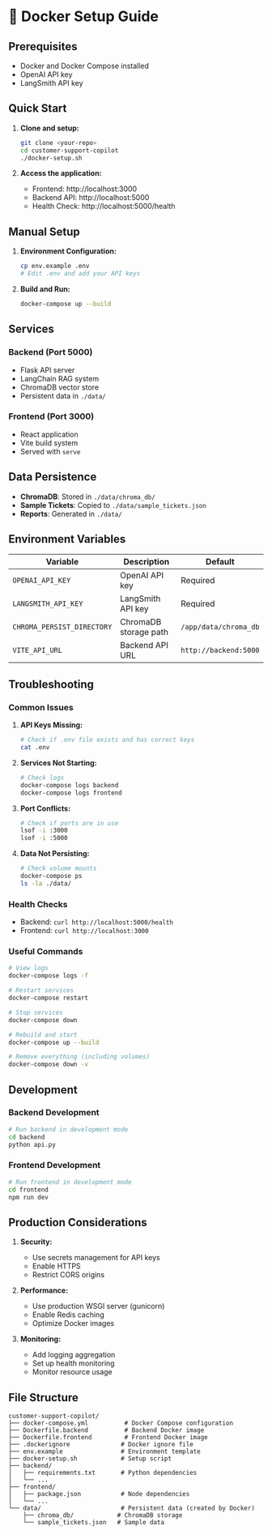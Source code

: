 # 🐳 Docker Setup Guide

## Prerequisites

- Docker and Docker Compose installed
- OpenAI API key
- LangSmith API key

## Quick Start

1. **Clone and setup:**
   ```bash
   git clone <your-repo>
   cd customer-support-copilot
   ./docker-setup.sh
   ```

2. **Access the application:**
   - Frontend: http://localhost:3000
   - Backend API: http://localhost:5000
   - Health Check: http://localhost:5000/health

## Manual Setup

1. **Environment Configuration:**
   ```bash
   cp env.example .env
   # Edit .env and add your API keys
   ```

2. **Build and Run:**
   ```bash
   docker-compose up --build
   ```

## Services

### Backend (Port 5000)
- Flask API server
- LangChain RAG system
- ChromaDB vector store
- Persistent data in `./data/`

### Frontend (Port 3000)
- React application
- Vite build system
- Served with `serve`

## Data Persistence

- **ChromaDB**: Stored in `./data/chroma_db/`
- **Sample Tickets**: Copied to `./data/sample_tickets.json`
- **Reports**: Generated in `./data/`

## Environment Variables

| Variable | Description | Default |
|----------|-------------|---------|
| `OPENAI_API_KEY` | OpenAI API key | Required |
| `LANGSMITH_API_KEY` | LangSmith API key | Required |
| `CHROMA_PERSIST_DIRECTORY` | ChromaDB storage path | `/app/data/chroma_db` |
| `VITE_API_URL` | Backend API URL | `http://backend:5000` |

## Troubleshooting

### Common Issues

1. **API Keys Missing:**
   ```bash
   # Check if .env file exists and has correct keys
   cat .env
   ```

2. **Services Not Starting:**
   ```bash
   # Check logs
   docker-compose logs backend
   docker-compose logs frontend
   ```

3. **Port Conflicts:**
   ```bash
   # Check if ports are in use
   lsof -i :3000
   lsof -i :5000
   ```

4. **Data Not Persisting:**
   ```bash
   # Check volume mounts
   docker-compose ps
   ls -la ./data/
   ```

### Health Checks

- Backend: `curl http://localhost:5000/health`
- Frontend: `curl http://localhost:3000`

### Useful Commands

```bash
# View logs
docker-compose logs -f

# Restart services
docker-compose restart

# Stop services
docker-compose down

# Rebuild and start
docker-compose up --build

# Remove everything (including volumes)
docker-compose down -v
```

## Development

### Backend Development
```bash
# Run backend in development mode
cd backend
python api.py
```

### Frontend Development
```bash
# Run frontend in development mode
cd frontend
npm run dev
```

## Production Considerations

1. **Security:**
   - Use secrets management for API keys
   - Enable HTTPS
   - Restrict CORS origins

2. **Performance:**
   - Use production WSGI server (gunicorn)
   - Enable Redis caching
   - Optimize Docker images

3. **Monitoring:**
   - Add logging aggregation
   - Set up health monitoring
   - Monitor resource usage

## File Structure

```
customer-support-copilot/
├── docker-compose.yml          # Docker Compose configuration
├── Dockerfile.backend          # Backend Docker image
├── Dockerfile.frontend         # Frontend Docker image
├── .dockerignore              # Docker ignore file
├── env.example                # Environment template
├── docker-setup.sh            # Setup script
├── backend/
│   ├── requirements.txt       # Python dependencies
│   └── ...
├── frontend/
│   ├── package.json           # Node dependencies
│   └── ...
└── data/                      # Persistent data (created by Docker)
    ├── chroma_db/            # ChromaDB storage
    └── sample_tickets.json   # Sample data
```
